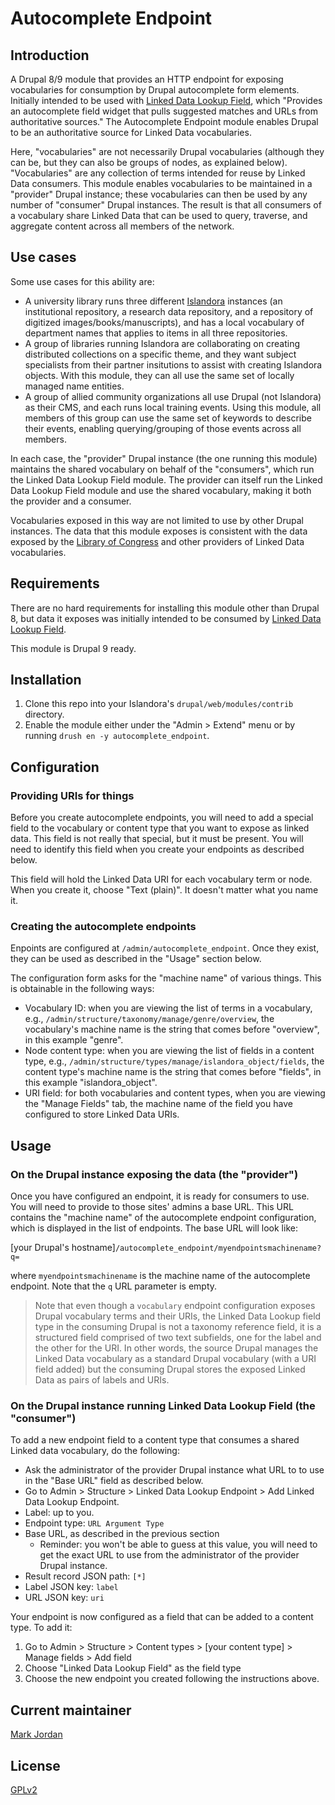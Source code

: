# Autocomplete Endpoint

## Introduction

A Drupal 8/9 module that provides an HTTP endpoint for exposing vocabularies for consumption by Drupal autocomplete form elements. Initially intended to be used with [Linked Data Lookup Field](https://drupal.org/project/linked_data_field), which "Provides an autocomplete field widget that pulls suggested matches and URLs from authoritative sources." The Autocomplete Endpoint module enables Drupal to be an authoritative source for Linked Data vocabularies.

Here, "vocabularies" are not necessarily Drupal vocabularies (although they can be, but they can also be groups of nodes, as explained below). "Vocabularies" are any collection of terms intended for reuse by Linked Data consumers. This module enables vocabularies to be maintained in a "provider" Drupal instance; these vocabularies can then be used by any number of "consumer" Drupal instances. The result is that all consumers of a vocabulary share Linked Data that can be used to query, traverse, and aggregate content across all members of the network.

## Use cases

Some use cases for this ability are:

* A university library runs three different [Islandora](https://islandora.ca) instances (an institutional repository, a research data repository, and a repository of digitized images/books/manuscripts), and has a local vocabulary of department names that applies to items in all three repositories.
* A group of libraries running Islandora are collaborating on creating distributed collections on a specific theme, and they want subject specialists from their partner insitutions to assist with creating Islandora objects. With this module, they can all use the same set of locally managed name entities.
* A group of allied community organizations all use Drupal (not Islandora) as their CMS, and each runs local training events. Using this module, all members of this group can use the same set of keywords to describe their events, enabling querying/grouping of those events across all members.

In each case, the "provider" Drupal instance (the one running this module) maintains the shared vocabulary on behalf of the "consumers", which run the Linked Data Lookup Field module. The provider can itself run the Linked Data Lookup Field module and use the shared vocabulary, making it both the provider and a consumer.

Vocabularies exposed in this way are not limited to use by other Drupal instances. The data that this module exposes is consistent with the data exposed by the [Library of Congress](http://id.loc.gov/) and other providers of Linked Data vocabularies.

## Requirements

There are no hard requirements for installing this module other than Drupal 8, but data it exposes was initially intended to be consumed by [Linked Data Lookup Field](https://drupal.org/project/linked_data_field).

This module is Drupal 9 ready.

## Installation

1. Clone this repo into your Islandora's `drupal/web/modules/contrib` directory.
1. Enable the module either under the "Admin > Extend" menu or by running `drush en -y autocomplete_endpoint`.

## Configuration

### Providing URIs for things

Before you create autocomplete endpoints, you will need to add a special field to the vocabulary or content type that you want to expose as linked data. This field is not really that special, but it must be present. You will need to identify this field when you create your endpoints as described below.

This field will hold the Linked Data URI for each vocabulary term or node. When you create it, choose "Text (plain)". It doesn't matter what you name it.

### Creating the autocomplete endpoints

Enpoints are configured at `/admin/autocomplete_endpoint`. Once they exist, they can be used as described in the "Usage" section below.

The configuration form asks for the "machine name" of various things. This is obtainable in the following ways:

* Vocabulary ID: when you are viewing the list of terms in a vocabulary, e.g., `/admin/structure/taxonomy/manage/genre/overview`, the vocabulary's machine name is the string that comes before "overview", in this example "genre".
* Node content type: when you are viewing the list of fields in a content type, e.g., `/admin/structure/types/manage/islandora_object/fields`, the content type's machine name is the string that comes before "fields", in this example "islandora_object".
* URI field: for both vocabularies and content types, when you are viewing the "Manage Fields" tab, the machine name of the field you have configured to store Linked Data URIs.

## Usage

### On the Drupal instance exposing the data (the "provider")

Once you have configured an endpoint, it is ready for consumers to use. You will need to provide to those sites' admins a base URL. This URL contains the "machine name" of the autocomplete endpoint configuration, which is displayed in the list of endpoints. The base URL will look like:

[your Drupal's hostname]`/autocomplete_endpoint/myendpointsmachinename?q=`

where `myendpointsmachinename` is the machine name of the autocomplete endpoint. Note that the `q` URL parameter is empty.

> Note that even though a `vocabulary` endpoint configuration exposes Drupal vocabulary terms and their URIs, the Linked Data Lookup field type in the consuming Drupal is not a taxonomy reference field, it is a structured field comprised of two text subfields, one for the label and the other for the URI. In other words, the source Drupal manages the Linked Data vocabulary as a standard Drupal vocabulary (with a URI field added) but the consuming Drupal stores the exposed Linked Data as pairs of labels and URIs.

### On the Drupal instance running Linked Data Lookup Field (the "consumer")

To add a new endpoint field to a content type that consumes a shared Linked data vocabulary, do the following:

* Ask the administrator of the provider Drupal instance what URL to to use in the "Base URL" field as described below.
* Go to Admin > Structure > Linked Data Lookup Endpoint > Add Linked Data Lookup Endpoint.
* Label: up to you.
* Endpoint type: `URL Argument Type`
* Base URL, as described in the previous section
   * Reminder: you won't be able to guess at this value, you will need to get the exact URL to use from the administrator of the provider Drupal instance.
* Result record JSON path: `[*]`
* Label JSON key: `label`
* URL JSON key: `uri`

Your endpoint is now configured as a field that can be added to a content type. To add it:

1. Go to Admin > Structure > Content types > [your content type] > Manage fields > Add field
1. Choose "Linked Data Lookup Field" as the field type
1. Choose the new endpoint you created following the instructions above.

## Current maintainer

[Mark Jordan](https://github.com/mjordan)

## License

[GPLv2](http://www.gnu.org/licenses/gpl-2.0.txt)
